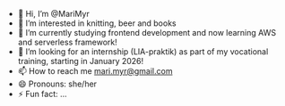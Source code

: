 - 👋 Hi, I’m @MariMyr
- 👀 I’m interested in knitting, beer and books
- 🌱 I’m currently studying frontend development and now learning AWS and serverless framework!
- 💞️ I’m looking for an internship (LIA-praktik) as part of my vocational training, starting in January 2026!
- 📫 How to reach me mari.myr@gmail.com
- 😄 Pronouns: she/her
- ⚡ Fun fact: ...

<!---
MariMyr/MariMyr is a ✨ special ✨ repository because its `README.md` (this file) appears on your GitHub profile.
You can click the Preview link to take a look at your changes.
--->
